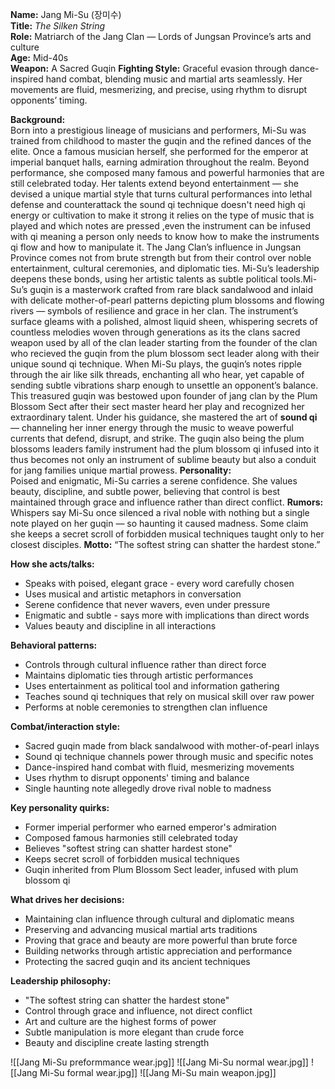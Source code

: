 **Name:** Jang Mi-Su (장미수)  
**Title:** _The Silken String_  
**Role:** Matriarch of the Jang Clan — Lords of Jungsan Province’s arts and culture  
**Age:** Mid-40s  
**Weapon:** A Sacred Guqin
**Fighting Style:** Graceful evasion through dance-inspired hand combat, blending music and martial arts seamlessly. Her movements are fluid, mesmerizing, and precise, using rhythm to disrupt opponents’ timing.

**Background:**  
Born into a prestigious lineage of musicians and performers, Mi-Su was trained from childhood to master the guqin and the refined dances of the elite. Once a famous musician herself, she performed for the emperor at imperial banquet halls, earning admiration throughout the realm. Beyond performance, she composed many famous and powerful harmonies that are still celebrated today.
Her talents extend beyond entertainment — she devised a unique martial style that turns cultural performances into lethal defense and counterattack the sound qi technique doesn't need high qi energy or cultivation to make it strong it relies on the type of music that is played and which notes are pressed ,even the instrument can be infused with qi meaning a person only needs to know how to make the instruments qi flow and how to manipulate it. The Jang Clan’s influence in Jungsan Province comes not from brute strength but from their control over noble entertainment, cultural ceremonies, and diplomatic ties. Mi-Su’s leadership deepens these bonds, using her artistic talents as subtle political tools.Mi-Su’s guqin is a masterwork crafted from rare black sandalwood and inlaid with delicate mother-of-pearl patterns depicting plum blossoms and flowing rivers — symbols of resilience and grace in her clan. The instrument’s surface gleams with a polished, almost liquid sheen, whispering secrets of countless melodies woven through generations as its the clans sacred weapon used by all of the clan leader starting from the founder of the clan who recieved the guqin from the plum blossom sect leader along with their unique sound qi technique. When Mi-Su plays, the guqin’s notes ripple through the air like silk threads, enchanting all who hear, yet capable of sending subtle vibrations sharp enough to unsettle an opponent’s balance. This treasured guqin was bestowed upon founder of jang clan by the Plum Blossom Sect after their sect master heard her play and recognized her extraordinary talent. Under his guidance, she mastered the art of **sound qi** — channeling her inner energy through the music to weave powerful currents that defend, disrupt, and strike. The guqin also being the plum blossoms leaders family instrument had the plum blossom qi infused into it thus becomes not only an instrument of sublime beauty but also a conduit for jang families unique martial prowess.
**Personality:**  
Poised and enigmatic, Mi-Su carries a serene confidence. She values beauty, discipline, and subtle power, believing that control is best maintained through grace and influence rather than direct conflict.
**Rumors:**  
Whispers say Mi-Su once silenced a rival noble with nothing but a single note played on her guqin — so haunting it caused madness. Some claim she keeps a secret scroll of forbidden musical techniques taught only to her closest disciples.
**Motto:** “The softest string can shatter the hardest stone.”

**How she acts/talks:**
- Speaks with poised, elegant grace - every word carefully chosen
- Uses musical and artistic metaphors in conversation
- Serene confidence that never wavers, even under pressure
- Enigmatic and subtle - says more with implications than direct words
- Values beauty and discipline in all interactions

**Behavioral patterns:**
- Controls through cultural influence rather than direct force
- Maintains diplomatic ties through artistic performances
- Uses entertainment as political tool and information gathering
- Teaches sound qi techniques that rely on musical skill over raw power
- Performs at noble ceremonies to strengthen clan influence

**Combat/interaction style:**
- Sacred guqin made from black sandalwood with mother-of-pearl inlays
- Sound qi technique channels power through music and specific notes
- Dance-inspired hand combat with fluid, mesmerizing movements
- Uses rhythm to disrupt opponents' timing and balance
- Single haunting note allegedly drove rival noble to madness

**Key personality quirks:**
- Former imperial performer who earned emperor's admiration
- Composed famous harmonies still celebrated today
- Believes "softest string can shatter hardest stone"
- Keeps secret scroll of forbidden musical techniques
- Guqin inherited from Plum Blossom Sect leader, infused with plum blossom qi

**What drives her decisions:**
- Maintaining clan influence through cultural and diplomatic means
- Preserving and advancing musical martial arts traditions
- Proving that grace and beauty are more powerful than brute force
- Building networks through artistic appreciation and performance
- Protecting the sacred guqin and its ancient techniques

**Leadership philosophy:**
- "The softest string can shatter the hardest stone"
- Control through grace and influence, not direct conflict
- Art and culture are the highest forms of power
- Subtle manipulation is more elegant than crude force
- Beauty and discipline create lasting strength


![[Jang Mi-Su  preformmance wear.jpg]]
![[Jang Mi-Su normal wear.jpg]]
![[Jang Mi-Su  formal wear.jpg]]
![[Jang Mi-Su  main weapon.jpg]]
